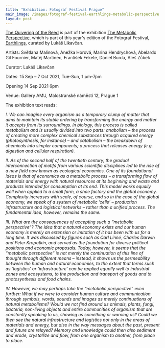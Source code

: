 ```yaml
---
title: "Exhibition: Fotograf Festival Prague"
main_image: /images/fotograf-festival-earthlings-metabolic-perspective.jpg
layout: post
---
```


<a href="http://abelardogfournier.org/works/quivering.html">The Quivering of the Reed</a> is part of the exhibition <a href="https://fotografestival.cz/2021/en/event/metabolic-view/">The Metabolic Perspective</a>, which is part of this year's edition of the Fotograf Festival, <a href="https://fotografestival.cz/2021/">Earthlings</a>, curated by Lukáš Likavčan.

Artists: Světlana Malinová, Anežka Horová, Marina Hendrychová, Abelardo Gil Fournier, Matěj Martinec, František Fekete, Daniel Burda, Aleš Zůbek

Curator: Lukáš Likavčan

Dates: 15 Sep – 7 Oct 2021, Tue–Sun, 1 pm–7pm

Opening 14 Sep 2021 6pm

Venue: Gallery AMU, Malostranské náměstí 12, Prague 1 

The exhibition text reads:

*I. We can imagine every organism as a temporary clump of matter that aims to maintain its stable ordering by transforming the energy and matter it accepts from its surroundings. In biology, this process is called metabolism and is usually divided into two parts: anabolism – the process of creating more complex chemical substances through acquired energy (photosynthesis, for instance) – and catabolism – the breakdown of chemicals into simpler components; a process that releases energy (e.g. digestion and cellular respiration).*

*II. As of the second half of the twentieth century, the gradual interconnection of motifs from various scientific disciplines led to the rise of a new field now known as ecological economics. One of its foundational ideas is that of economics as a metabolic process – a transforming flow of materials and energy with natural resources at its beginning and waste and products intended for consumption at its end. This model works equally well when applied to a small farm, a shoe factory and the global economy. Complexity increases with scale, of course, and so in the case of the global economy, we speak of a system of metabolic ‘cells’ – production infrastructure and logistical networks – rather than a unified process. The fundamental idea, however, remains the same.*

*III. What are the consequences of accepting such a “metabolic perspective”? The idea that a natural economy exists and our human economy is merely an extension or imitation of it has been with us for a long time. It was discussed by figures such as Carl Linné, Charles Darwin and Peter Kropotkin, and served as the foundation for diverse political positions and economic proposals. Today, however, it seems that the “metabolic perspective” is not merely the continuation of this line of thought through different means – instead, it shows us the permeability between the human and natural economies, to the extent that terms such as ‘logistics’ or ‘infrastructure’ can be applied equally well to industrial zones and ecosystems, to the production and transport of goods and to photosynthesis and food chains.*

*IV. However, we may perhaps take the “metabolic perspective” even further: What if we were to consider human culture and communication through symbols, words, sounds and images as merely continuations of natural metabolisms? Would we not find around us animals, plants, fungi, bacteria, non-living objects and entire communities of organism that are constantly speaking to us, showing us something or warning us? Could we then see the natural infrastructure and logistics not only in the areas of materials and energy, but also in the way messages about the past, present and future are relayed? Memory and knowledge could then also sediment and erode, crystallize and flow, from one organism to another, from place to place.*